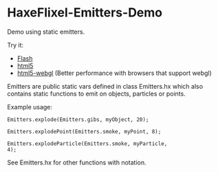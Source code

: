 # HaxeFlixel-Emitters-Demo

Demo using static emitters.

Try it:

* [Flash](http://gokidgames.com/EmittersDemo/flash/index.html)
* [html5](http://gokidgames.com/EmittersDemo/html5/index.html)
* [html5-webgl](http://gokidgames.com/EmittersDemo/html5-webgl/index.html) (Better performance with browsers that support webgl)

Emitters are public static vars defined in class Emitters.hx which also contains static functions to emit on objects, particles or points.

Example usage:

<code>Emitters.explode(Emitters.gibs, myObject, 20);</code>

<code>Emitters.explodePoint(Emitters.smoke, myPoint, 8);</code>

<code>Emitters.explodeParticle(Emitters.smoke, myParticle, 4);</code>

See Emitters.hx for other functions with notation.
